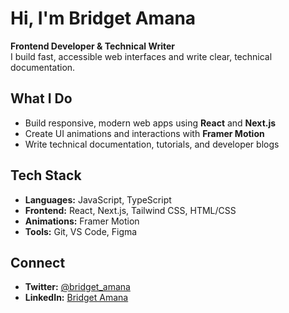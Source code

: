 # Hi, I'm Bridget Amana

**Frontend Developer & Technical Writer**  
I build fast, accessible web interfaces and write clear, technical documentation. 

## What I Do

- Build responsive, modern web apps using **React** and **Next.js**
- Create UI animations and interactions with **Framer Motion**
- Write technical documentation, tutorials, and developer blogs

## Tech Stack

- **Languages:** JavaScript, TypeScript
- **Frontend:** React, Next.js, Tailwind CSS, HTML/CSS
- **Animations:** Framer Motion
- **Tools:** Git, VS Code, Figma

## Connect

- **Twitter:** [@bridget_amana](https://x.com/bridget_amana?s=21)
- **LinkedIn:** [Bridget Amana](https://www.linkedin.com/in/bridget-amana/)

